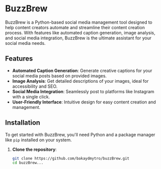 # BuzzBrew

BuzzBrew is a Python-based social media management tool designed to help content creators automate and streamline their content creation process. With features like automated caption generation, image analysis, and social media integration, BuzzBrew is the ultimate assistant for your social media needs.

## Features

- **Automated Caption Generation**: Generate creative captions for your social media posts based on provided images.
- **Image Analysis**: Get detailed descriptions of your images, ideal for accessibility and SEO.
- **Social Media Integration**: Seamlessly post to platforms like Instagram with a single click.
- **User-Friendly Interface**: Intuitive design for easy content creation and management.

## Installation

To get started with BuzzBrew, you'll need Python and a package manager like `pip` installed on your system.

1. **Clone the repository**:
   ```bash
   git clone https://github.com/bakaydmytro/buzzBrew.git
   cd buzzBrew...
